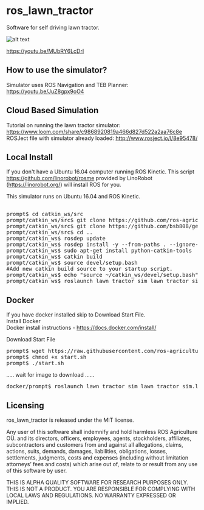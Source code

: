# ros_lawn_tractor
Software for self driving lawn tractor.

![alt text](https://github.com/ros-agriculture/ros_lawn_tractor/blob/master/lawn_tractor.png)

https://youtu.be/MUbRY6LcDrI

## How to use the simulator?
Simulator uses ROS Navigation and TEB Planner: https://youtu.be/JuZ8gpx9oO4

## Cloud Based Simulation
Tutorial on running the lawn tractor simulator: https://www.loom.com/share/c9868920819a466d827d522a2aa76c8e  
ROSJect file with simulator already loaded:  http://www.rosject.io/l/8e95478/

## Local Install
If you don't have a Ubuntu 16.04 computer running ROS Kinetic.  This script https://github.com/linorobot/rosme provided by LinoRobot (https://linorobot.org/) will install ROS for you.

This simulator runs on Ubuntu 16.04 and ROS Kinetic.

<pre>

prompt$ cd catkin_ws/src
prompt/catkin_ws/src$ git clone https://github.com/ros-agriculture/ros_lawn_tractor.git 
prompt/catkin_ws/src$ git clone https://github.com/bsb808/geonav_transform.git
prompt/catkin_ws/src$ cd ..
prompt/catkin_ws$ rosdep update
prompt/catkin_ws$ rosdep install -y --from-paths . --ignore-src --rosdistro ${ROS_DISTRO}
prompt/catkin_ws$ sudo apt-get install python-catkin-tools
prompt/catkin_ws$ catkin build
prompt/catkin_ws$ source devel/setup.bash
#Add new catkin build source to your startup script.
prompt/catkin_ws$ echo "source ~/catkin_ws/devel/setup.bash" >> ~/.bashrc
prompt/catkin_ws$ roslaunch lawn_tractor_sim lawn_tractor_sim.launch
</pre>

## Docker
If you have docker installed skip to Download Start File.<br />
Install Docker <br />
Docker install instructions - https://docs.docker.com/install/ <br />

Download Start File
<pre>
prompt$ wget https://raw.githubusercontent.com/ros-agriculture/ros_lawn_tractor/master/docker/start.sh
prompt$ chmod +x start.sh
prompt$ ./start.sh
</pre>
..... wait for image to download ......
<pre>
docker/prompt$ roslaunch lawn_tractor_sim lawn_tractor_sim.launch
</pre>



## Licensing
ros_lawn_tractor is released under the MIT license. 

Any user of this software shall indemnify and hold harmless ROS Agriculture O&Uuml;. and its directors, officers, employees, agents, stockholders, affiliates, subcontractors and customers from and against all allegations, claims, actions, suits, demands, damages, liabilities, obligations, losses, settlements, judgments, costs and expenses (including without limitation attorneys’ fees and costs) which arise out of, relate to or result from any use of this software by user.

THIS IS ALPHA QUALITY SOFTWARE FOR RESEARCH PURPOSES ONLY. THIS IS NOT A PRODUCT. YOU ARE RESPONSIBLE FOR COMPLYING WITH LOCAL LAWS AND REGULATIONS. NO WARRANTY EXPRESSED OR IMPLIED.
